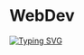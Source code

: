 #                                                     WebDev
<a href="https://git.io/typing-svg"><img src="https://readme-typing-svg.demolab.com?font=Josefin+Sans&pause=1000&color=5009A8&background=D1C9FF00&width=437&lines=Web+Development;21B030145" alt="Typing SVG" /></a>
